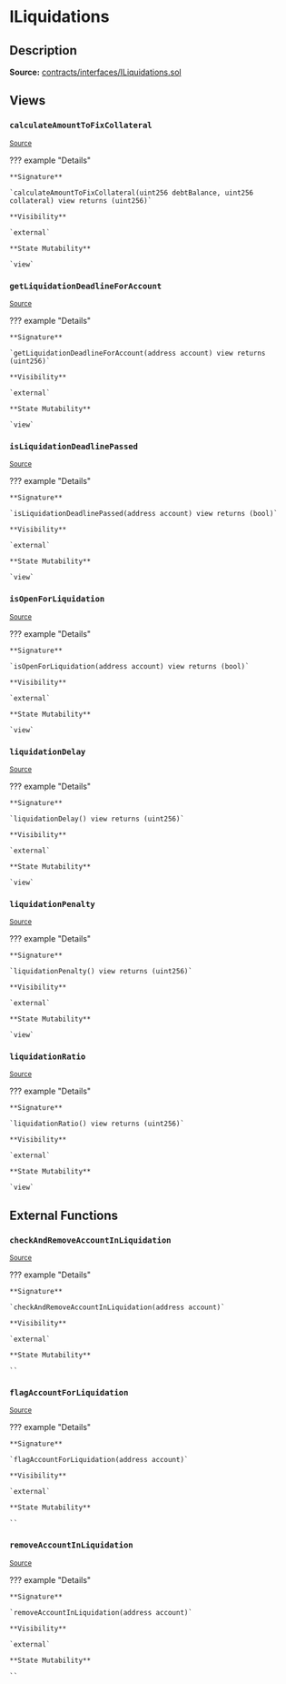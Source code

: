 # ILiquidations

## Description

**Source:** [contracts/interfaces/ILiquidations.sol](https://github.com/Synthetixio/synthetix/tree/v2.50.0-ovm-alpha/contracts/interfaces/ILiquidations.sol)

## Views

### `calculateAmountToFixCollateral`

<sub>[Source](https://github.com/Synthetixio/synthetix/tree/v2.50.0-ovm-alpha/contracts/interfaces/ILiquidations.sol#L18)</sub>

??? example "Details"

    **Signature**

    `calculateAmountToFixCollateral(uint256 debtBalance, uint256 collateral) view returns (uint256)`

    **Visibility**

    `external`

    **State Mutability**

    `view`

### `getLiquidationDeadlineForAccount`

<sub>[Source](https://github.com/Synthetixio/synthetix/tree/v2.50.0-ovm-alpha/contracts/interfaces/ILiquidations.sol#L8)</sub>

??? example "Details"

    **Signature**

    `getLiquidationDeadlineForAccount(address account) view returns (uint256)`

    **Visibility**

    `external`

    **State Mutability**

    `view`

### `isLiquidationDeadlinePassed`

<sub>[Source](https://github.com/Synthetixio/synthetix/tree/v2.50.0-ovm-alpha/contracts/interfaces/ILiquidations.sol#L10)</sub>

??? example "Details"

    **Signature**

    `isLiquidationDeadlinePassed(address account) view returns (bool)`

    **Visibility**

    `external`

    **State Mutability**

    `view`

### `isOpenForLiquidation`

<sub>[Source](https://github.com/Synthetixio/synthetix/tree/v2.50.0-ovm-alpha/contracts/interfaces/ILiquidations.sol#L6)</sub>

??? example "Details"

    **Signature**

    `isOpenForLiquidation(address account) view returns (bool)`

    **Visibility**

    `external`

    **State Mutability**

    `view`

### `liquidationDelay`

<sub>[Source](https://github.com/Synthetixio/synthetix/tree/v2.50.0-ovm-alpha/contracts/interfaces/ILiquidations.sol#L12)</sub>

??? example "Details"

    **Signature**

    `liquidationDelay() view returns (uint256)`

    **Visibility**

    `external`

    **State Mutability**

    `view`

### `liquidationPenalty`

<sub>[Source](https://github.com/Synthetixio/synthetix/tree/v2.50.0-ovm-alpha/contracts/interfaces/ILiquidations.sol#L16)</sub>

??? example "Details"

    **Signature**

    `liquidationPenalty() view returns (uint256)`

    **Visibility**

    `external`

    **State Mutability**

    `view`

### `liquidationRatio`

<sub>[Source](https://github.com/Synthetixio/synthetix/tree/v2.50.0-ovm-alpha/contracts/interfaces/ILiquidations.sol#L14)</sub>

??? example "Details"

    **Signature**

    `liquidationRatio() view returns (uint256)`

    **Visibility**

    `external`

    **State Mutability**

    `view`

## External Functions

### `checkAndRemoveAccountInLiquidation`

<sub>[Source](https://github.com/Synthetixio/synthetix/tree/v2.50.0-ovm-alpha/contracts/interfaces/ILiquidations.sol#L26)</sub>

??? example "Details"

    **Signature**

    `checkAndRemoveAccountInLiquidation(address account)`

    **Visibility**

    `external`

    **State Mutability**

    ``

### `flagAccountForLiquidation`

<sub>[Source](https://github.com/Synthetixio/synthetix/tree/v2.50.0-ovm-alpha/contracts/interfaces/ILiquidations.sol#L21)</sub>

??? example "Details"

    **Signature**

    `flagAccountForLiquidation(address account)`

    **Visibility**

    `external`

    **State Mutability**

    ``

### `removeAccountInLiquidation`

<sub>[Source](https://github.com/Synthetixio/synthetix/tree/v2.50.0-ovm-alpha/contracts/interfaces/ILiquidations.sol#L24)</sub>

??? example "Details"

    **Signature**

    `removeAccountInLiquidation(address account)`

    **Visibility**

    `external`

    **State Mutability**

    ``
